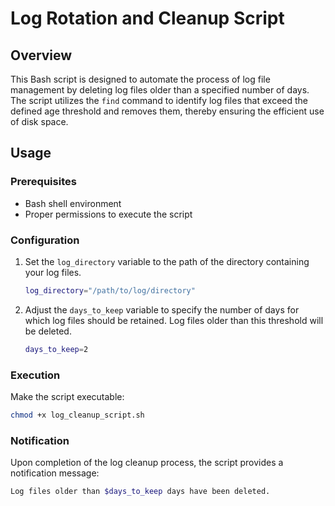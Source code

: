 # Log Rotation and Cleanup Script

## Overview

This Bash script is designed to automate the process of log file management by deleting log files older than a specified number of days. The script utilizes the `find` command to identify log files that exceed the defined age threshold and removes them, thereby ensuring the efficient use of disk space.

## Usage

### Prerequisites

- Bash shell environment
- Proper permissions to execute the script

### Configuration

1. Set the `log_directory` variable to the path of the directory containing your log files.

    ```bash
    log_directory="/path/to/log/directory"
    ```

2. Adjust the `days_to_keep` variable to specify the number of days for which log files should be retained. Log files older than this threshold will be deleted.

    ```bash
    days_to_keep=2
    ```

### Execution

Make the script executable:

```bash
chmod +x log_cleanup_script.sh
```

### Notification

Upon completion of the log cleanup process, the script provides a notification message:

```bash
Log files older than $days_to_keep days have been deleted.
```
